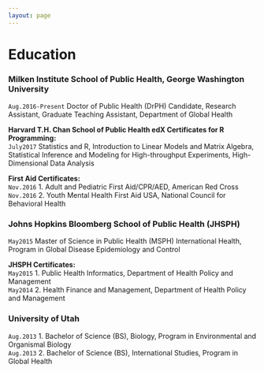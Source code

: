 ```yaml
---
layout: page  
---
```


# Education

### Milken Institute School of Public Health, George Washington University  
`Aug.2016-Present` Doctor of Public Health (DrPH) Candidate, Research Assistant, Graduate Teaching Assistant, Department of Global Health

__Harvard T.H. Chan School of Public Health edX Certificates for R Programming:__  
`July2017` Statistics and R, Introduction to Linear Models and Matrix Algebra, Statistical Inference and Modeling for High-throughput Experiments, High-Dimensional Data Analysis

__First Aid Certificates:__  
`Nov.2016` 1. Adult and Pediatric First Aid/CPR/AED, American Red Cross  
`Nov.2016` 2. Youth Mental Health First Aid USA, National Council for Behavioral Health

### Johns Hopkins Bloomberg School of Public Health (JHSPH)  
`May2015` Master of Science in Public Health (MSPH)
International Health, Program in Global Disease Epidemiology and Control

__JHSPH Certificates:__  
`May2015` 1. Public Health Informatics, Department of Health Policy and Management   
`May2014` 2. Health Finance and Management, Department of Health Policy and Management  

### University of Utah  
`Aug.2013` 1. Bachelor of Science (BS), Biology, Program in Environmental and Organismal Biology  
`Aug.2013` 2. Bachelor of Science (BS), International Studies, Program in Global Health
